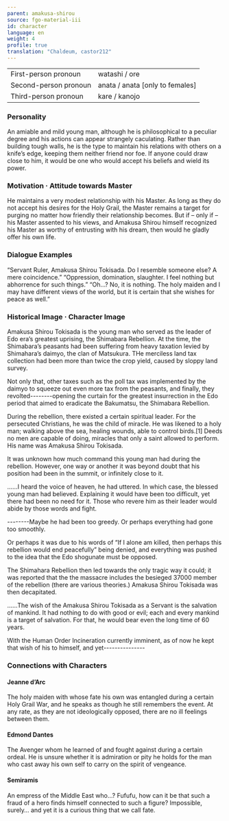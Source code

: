 ```yaml
---
parent: amakusa-shirou
source: fgo-material-iii
id: character
language: en
weight: 4
profile: true
translation: "Chaldeum, castor212"
---
```


<table>
  <tr><td>First-person pronoun</td><td>watashi / ore</td></tr>
  <tr><td>Second-person pronoun</td><td>anata / anata [only to females]</td></tr>
  <tr><td>Third-person pronoun</td><td>kare / kanojo</td></tr>
</table> 

### Personality

An amiable and mild young man, although he is philosophical to a peculiar degree and his actions can appear strangely caculating. Rather than building tough walls, he is the type to maintain his relations with others on a knife’s edge, keeping them neither friend nor foe. If anyone could draw close to him, it would be one who would accept his beliefs and wield its power.

### Motivation · Attitude towards Master

He maintains a very modest relationship with his Master. As long as they do not accept his desires for the Holy Grail, the Master remains a target for purging no matter how friendly their relationship becomes. But if – only if – his Master assented to his views, and Amakusa Shirou himself recognized his Master as worthy of entrusting with his dream, then would he gladly offer his own life.

### Dialogue Examples

“Servant Ruler, Amakusa Shirou Tokisada. Do I resemble someone else? A mere coincidence.”
“Oppression, domination, slaughter. I feel nothing but abhorrence for such things.”
“Oh…? No, it is nothing. The holy maiden and I may have different views of the world, but it is certain that she wishes for peace as well.”

### Historical Image · Character Image

Amakusa Shirou Tokisada is the young man who served as the leader of Edo era’s greatest uprising, the Shimabara Rebellion. At the time, the Shimabara’s peasants had been suffering from heavy taxation levied by Shimahara’s daimyo, the clan of Matsukura. THe merciless land tax collection had been more than twice the crop yield, caused by sloppy land survey.

Not only that, other taxes such as the poll tax was implemented by the daimyo to squeeze out even more tax from the peasants, and finally, they revolted--------opening the curtain for the greatest insurrection in the Edo period that aimed to eradicate the Bakumatsu, the Shimabara Rebellion.

During the rebellion, there existed a certain spiritual leader.
For the persecuted Christians, he was the child of miracle.
He was likened to a holy man; walking above the sea, healing wounds, able to control birds.[1]
Deeds no men are capable of doing, miracles that only a saint allowed to perform.
His name was Amakusa Shirou Tokisada.

It was unknown how much command this young man had during the rebellion.
However, one way or another it was beyond doubt that his position had been in the summit, or infinitely close to it.

……I heard the voice of heaven, he had uttered.
In which case, the blessed young man had believed. Explaining it would have been too difficult, yet there had been no need for it.
Those who revere him as their leader would abide by those words and fight.

--------Maybe he had been too greedy. Or perhaps everything had gone too smoothly.

Or perhaps it was due to his words of “If I alone am killed, then perhaps this rebellion would end peacefully” being denied, and everything was pushed to the idea that the Edo shogunate must be opposed.

The Shimahara Rebellion then led towards the only tragic way it could; it was reported that the the massacre includes the besieged 37000 member of the rebellion (there are various theories.)
Amakusa Shirou Tokisada was then decapitated.

……The wish of the Amakusa Shirou Tokisada as a Servant is the salvation of mankind.
It had nothing to do with good or evil; each and every mankind is a target of salvation.
For that, he would bear even the long time of 60 years.

With the Human Order Incineration currently imminent, as of now he kept that wish of his to himself, and yet---------------

### Connections with Characters

#### Jeanne d’Arc

The holy maiden with whose fate his own was entangled during a certain Holy Grail War, and he speaks as though he still remembers the event. At any rate, as they are not ideologically opposed, there are no ill feelings between them.

#### Edmond Dantes

The Avenger whom he learned of and fought against during a certain ordeal. He is unsure whether it is admiration or pity he holds for the man who cast away his own self to carry on the spirit of vengeance.

#### Semiramis

An empress of the Middle East who…? Fufufu, how can it be that such a fraud of a hero finds himself connected to such a figure? Impossible, surely… and yet it is a curious thing that we call fate.
